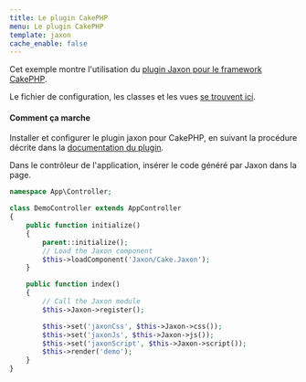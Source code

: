 ```yaml
---
title: Le plugin CakePHP
menu: Le plugin CakePHP
template: jaxon
cache_enable: false
---
```


Cet exemple montre l'utilisation du [plugin Jaxon pour le framework CakePHP](https://github.com/jaxon-php/jaxon-cake?target=_blank).

Le fichier de configuration, les classes et les vues [se trouvent ici](https://github.com/jaxon-php/jaxon-examples/tree/master/frameworks/cake?target=_blank).

#### Comment ça marche

Installer et configurer le plugin jaxon pour CakePHP, en suivant la procédure décrite dans la [documentation du plugin](https://github.com/jaxon-php/jaxon-cake?target=_blank).

Dans le contrôleur de l'application, insérer le code généré par Jaxon dans la page.

```php
namespace App\Controller;

class DemoController extends AppController
{
    public function initialize()
    {
        parent::initialize();
        // Load the Jaxon component
        $this->loadComponent('Jaxon/Cake.Jaxon');
    }

    public function index()
    {
        // Call the Jaxon module
        $this->Jaxon->register();

        $this->set('jaxonCss', $this->Jaxon->css());
        $this->set('jaxonJs', $this->Jaxon->js());
        $this->set('jaxonScript', $this->Jaxon->script());
        $this->render('demo');
    }
}
```
